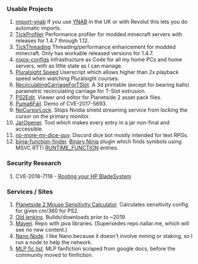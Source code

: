 ### Usable Projects

1. [import-ynab](https://github.com/TransLunarInjection/import-ynab)
   If you use [YNAB](https://www.youneedabudget.com/ "You Need A Budget") in the UK or with Revolut this lets you do automatic imports.
1. [TickProfiler](https://github.com/MinimallyCorrect/TickProfiler)
   Performance profiler for modded minecraft servers with releases for 1.4.7 through 1.12.
1. [TickThreading](https://github.com/MinimallyCorrect/TickThreading)
   Threading/performance enhancement for modded minecraft. Only has workable released versions for 1.4.7.
1. [nixos-configs](https://github.com/LunNova/nixos-configs) Infrastructure as Code for all my home PCs and home servers, with as little state as I can manage.
1. [Pluralsight Speed](https://github.com/TransLunarInjection/userscripts/blob/main/pluralsight%20speed.user.js)
   Userscript which allows higher than 2x playback speed when watching Pluralsight courses.
1. [RecirculatingCarriageForTSlot](https://github.com/TransLunarInjection/RecirculatingCarriageForTSlot).
   A 3d printable (except for bearing balls) parametric recirculating carriage for T-Slot extrusion.
1. [PS2Edit](https://github.com/TransLunarInjection/PS2Edit).
   Viewer and editor for Planetside 2 asset pack files.
1. [Puma6Fail](https://github.com/TransLunarInjection/Puma6Fail).
   Demo of CVE-2017-5693.
1. [NoCursorLock](https://github.com/TransLunarInjection/NoCursorLock).
   Stops Nvidia shield streaming service from locking the cursor on the primary monitor.
1. [JarOpener](https://github.com/TransLunarInjection/JarOpener). Tool which makes every entry in a jar non-final and accessible.
1. [no-more-mr-dice-guy](https://github.com/TransLunarInjection/no-more-mr-dice-guy). Discord dice bot mostly intended for text RPGs.
1. [binja-function-finder](https://github.com/TransLunarInjection/binja-function-finder). [Binary Ninja](https://binary.ninja/) plugin which finds symbols using MSVC RTTI [RUNTIME_FUNCTION](https://web.archive.org/web/20150321025633/https://msdn.microsoft.com/en-us/library/ft9x1kdx.aspx) entries.
 
### Security Research

1. CVE-2018-7118 - [Rooting your HP BladeSystem](https://lunnova.dev/articles/cve-2018-7118-bladesystem-root/)

### Services / Sites

1. [Planetside 2 Mouse Sensitivity Calculator](https://nallar.me/ps2sens/). Calculates sensitivity config for given cm/360 for PS2.
1. [Old jenkins](https://jenkins.nallar.me/). Builds/downloads prior to ~2019
1. [Maven](https://maven.minco.dev/). Repo with java libraries. (Supersedes repo.nallar.me, which will see no new content.)
1. [Nano Node](https://nano-node-monitor.moonstruck.dev/). I like Nano because it doesn't involve mining or staking, so I run a node to help the network.
1. [MLP fic list](https://www.nallar.me/fics/). MLP fanfiction scraped from google docs, before the community moved to fimfiction.
